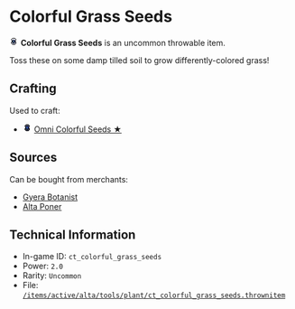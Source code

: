 # Colorful Grass Seeds

<img src="https://raw.githubusercontent.com/Ceterai/Enternia/main/items/active/alta/tools/plant/ct_colorful_grass_seeds.png" alt="Colorful Grass Seeds icon" loading="lazy" height=16px width="auto" /> **Colorful Grass Seeds** is an uncommon throwable item.

Toss these on some damp tilled soil to grow differently-colored grass!

## Crafting

Used to craft:

- <img src="https://raw.githubusercontent.com/Ceterai/Enternia/main/items/active/alta/tools/plant/omni/ct_colorful_grass_seeds.png" alt="Omni Colorful Seeds ★ icon" loading="lazy" height=16px width="auto" /> [Omni Colorful Seeds ★](https://ceterai.github.io/MyEnternia/Wiki/OmniColorfulSeeds)

## Sources

Can be bought from merchants:

- [Gyera Botanist](https://ceterai.github.io/MyEnternia/Wiki/GyeraBotanist)
- [Alta Poner](https://ceterai.github.io/MyEnternia/Wiki/AltaPoner)

## Technical Information

- In-game ID: `ct_colorful_grass_seeds`
- Power: `2.0`
- Rarity: `Uncommon`
- File: [`/items/active/alta/tools/plant/ct_colorful_grass_seeds.thrownitem`](https://github.com/Ceterai/Enternia/blob/main/items/active/alta/tools/plant/ct_colorful_grass_seeds.thrownitem)
